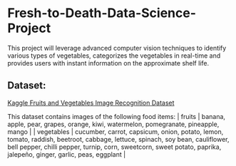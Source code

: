 # Fresh-to-Death-Data-Science-Project
This project will leverage advanced computer vision techniques to identify various types of vegetables, categorizes the vegetables in real-time and provides users with instant information on the approximate shelf life.

## Dataset:
[Kaggle Fruits and Vegetables Image Recognition Dataset](https://www.kaggle.com/datasets/kritikseth/fruit-and-vegetable-image-recognition?resource=download)

This dataset contains images of the following food items:
| fruits | banana, apple, pear, grapes, orange, kiwi, watermelon, pomegranate, pineapple, mango |
| vegetables | cucumber, carrot, capsicum, onion, potato, lemon, tomato, raddish, beetroot, cabbage, lettuce, spinach, soy bean, cauliflower, bell pepper, chilli pepper, turnip, corn, sweetcorn, sweet potato, paprika, jalepeño, ginger, garlic, peas, eggplant |
